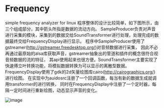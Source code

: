 # Frequency
simple frequency analyzer for linux
程序整体的设计比较简单，如下图所示，由三个组成部分，其中箭头所指是数据的流动方向。
SampleProducer负责对声音进行采集的模块，采集到的数据交给SoundTransformer进行处理，处理完成的数据最终交给FrequencyDisplay进行显示。
程序中SampleProducer使用了gstreamer(http://gstreamer.freedesktop.org/)对音频数据进行采集，
因此不必再通过最原始的alsa库获取声音，gstreamer抽象出的管道和插件的概念很符合视音频数据的流的特征，
其api使用起来也很方便。SoundTransformer主要实现了快速傅立叶转换功能，将模拟数据转换为可以显示的离散型数据。
FrequencyDisplay使用了gdk的2d矢量绘图库cairo(http://cairographics.org/)进行绘图。
在实现中为auidosrc注册了一个回调函数，每当有新的数据生成就调用transformer的进行转换，
同时在FrequencyDisplay中注册了一个定时器，每隔一定时间进行重新绘图，动态显示声音的变化。


![image](https://user-images.githubusercontent.com/1918039/170303774-8eb68da1-622b-4e90-80d2-ad2f97dbf726.png)
